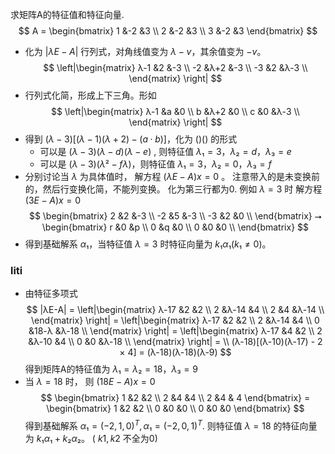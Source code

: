 

求矩阵A的特征值和特征向量.
$$
A = \begin{bmatrix}
1 &-2 &3 \\
2 &-2 &3 \\
3 &-2 &3
\end{bmatrix} 
$$
- 化为 $|λE-A|$ 行列式，对角线值变为 $λ-v$，其余值变为 $-v$。
$$
\left|\begin{matrix}
λ-1 &2 &-3 \\
-2 &λ+2 &-3 \\
-3 &2 &λ-3 \\
\end{matrix} \right| 
$$
- 行列式化简，形成上下三角。形如  
$$
\left|\begin{matrix}
λ-1 &a &0 \\
b &λ+2 &0 \\
c &0 &λ-3 \\
\end{matrix} \right| 
$$
- 得到 $(λ-3)[(λ-1)(λ+2) - (a · b)]$，化为 ()() 的形式
  - 可以是 $(λ-3)(λ-d)(λ-e)$ , 则特征值 $λ₁=3，λ₂=d，λ₃=e$
  - 可以是 $(λ-3)(λ²-fλ)$，则特征值 $λ₁=3，λ₂=0，λ₃=f$
- 分别讨论当 $λ$ 为具体值时， 解方程 $(λE-A)x=0$ 。 注意带入的是未变换前的，然后行变换化简，不能列变换。 化为第三行都为0.  例如 $λ=3$ 时
解方程 $(3E-A)x=0$
$$
\begin{bmatrix}
2 &2 &-3 \\
-2 &5 &-3 \\
-3 &2 &0 \\
\end{bmatrix} ⭢ 
\begin{bmatrix}
r &0 &p \\
0 &q &0 \\
0 &0 &0 \\
\end{bmatrix}
$$
- 得到基础解系 $α₁$，当特征值 $λ=3$ 时特征向量为 $k₁α₁ (k₁≠0)$。


### liti

- 由特征多项式 
$$
|λE-A| = 
\left|\begin{matrix}
λ-17 &2 &2 \\
2 &λ-14 &4 \\
2 &4 &λ-14 \\
\end{matrix} \right| = 
\left|\begin{matrix}
λ-17 &2 &2 \\
2 &λ-14 &4 \\
0 &18-λ &λ-18 \\
\end{matrix} \right| =
\left|\begin{matrix}
λ-17 &4 &2 \\
2 &λ-10 &4 \\
0 &0 &λ-18 \\
\end{matrix} \right| = \\
(λ-18)[(λ-10)(λ-17) - 2 × 4] = (λ-18)(λ-18)(λ-9)
$$
得到矩阵A的特征值为 $λ₁=λ₂=18，λ₃=9$
- 当 $λ=18$ 时， 则 $(18E-A)x = 0$  
$$
\begin{bmatrix}
1 &2 &2 \\
2 &4 &4 \\
2 &4 & 4
\end{bmatrix} = 
\begin{bmatrix}
1 &2 &2 \\
0 &0 &0 \\
0 &0 &0
\end{bmatrix}
$$ 得到基础解系 $α₁ = (-2,1,0)^T, α₁ = (-2,0,1)^T$. 则特征值 $λ=18$ 的特征向量为 $k₁α₁ + k₂α₂$。 ( $k1,k2$ 不全为0)